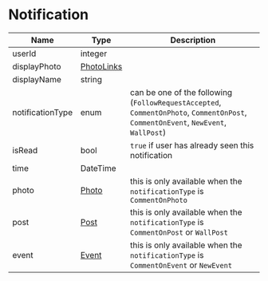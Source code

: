 Notification
=

|Name|Type|Description|
|----|----|-----------|
|userId|integer||
|displayPhoto|[PhotoLinks](https://github.com/zazzlife/api-docs/blob/master/objects/PhotoLinks.md)||
|displayName|string||
|notificationType|enum|can be one of the following (`FollowRequestAccepted`, `CommentOnPhoto`, `CommentOnPost`, `CommentOnEvent`, `NewEvent`, `WallPost`)|
|isRead|bool|`true` if user has already seen this notification|
|time|DateTime||
|photo|[Photo](https://github.com/zazzlife/api-docs/blob/master/objects/photo.md)|this is only available when the `notificationType` is `CommentOnPhoto`|
|post|[Post](https://github.com/zazzlife/api-docs/blob/master/objects/post.md)|this is only available when the `notificationType` is `CommentOnPost` or `WallPost`|
|event|[Event](https://github.com/zazzlife/api-docs/blob/master/objects/event.md)|this is only available when the `notificationType` is `CommentOnEvent` or `NewEvent`|
